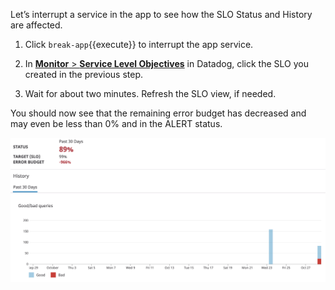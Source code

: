 Let’s interrupt a service in the app to see how the SLO Status and History are affected.

1. Click `break-app`{{execute}} to interrupt the app service.

2. In <a href="https://app.datadoghq.com/slo" target="_datadog">**Monitor** > **Service Level Objectives**</a>  in Datadog, click the SLO you created in the previous step.

3. Wait for about two minutes. Refresh the SLO view, if needed.

You should now see that the remaining error budget has decreased and may even be less than 0% and in the ALERT status.

![SLO ALERT](actionslos/assets/slo-alert.png)